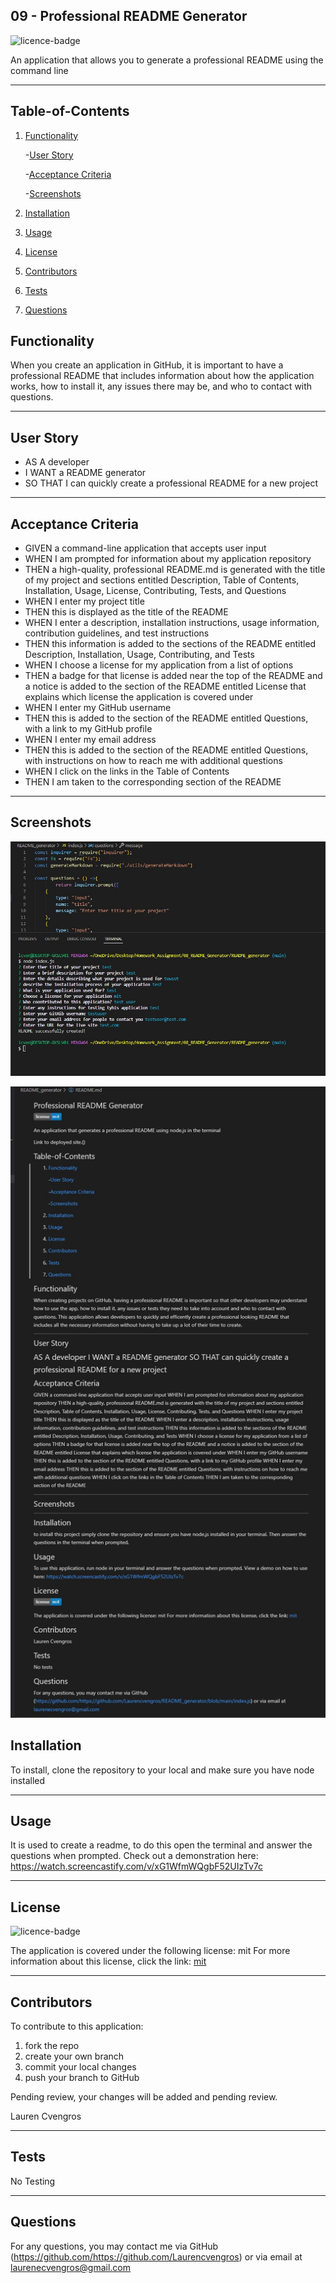 
    
## 09 - Professional README Generator



![licence-badge](http://img.shields.io/badge/license-mit-blue.svg)
        


An application that allows you to generate a professional README using the command line


---
    

## Table-of-Contents

1. [Functionality](#functionality)

    -[User Story](#user-story)

    -[Acceptance Criteria](#acceptance-criteria)

    -[Screenshots](#screenshots)

1. [Installation](#installation)

2. [Usage](#usage)

3. [License](#license)

4. [Contributors](#contributors)

5. [Tests](#tests)

6. [Questions](#Questions)

    

## Functionality


When you create an application in GitHub, it is important to have a professional README that includes information about how the application works, how to install it, any issues there may be, and who to contact with questions.

---

## User Story


* AS A developer 
* I WANT a README generator
* SO THAT I can quickly create a professional README for a new project

---

## Acceptance Criteria

* GIVEN a command-line application that accepts user input
* WHEN I am prompted for information about my application repository
* THEN a high-quality, professional README.md is generated with the title of my project  and sections entitled Description, Table of Contents, Installation, Usage, License, Contributing, Tests, and Questions
* WHEN I enter my project title
* THEN this is displayed as the title of the README
* WHEN I enter a description, installation instructions, usage information, contribution guidelines, and test instructions
* THEN this information is added to the sections of the README entitled Description, Installation, Usage, Contributing, and Tests
* WHEN I choose a license for my application from a list of options
* THEN a badge for that license is added near the top of the README and a notice is added to the section of the README entitled License that explains which license the application is covered under
* WHEN I enter my GitHub username
* THEN this is added to the section of the README entitled Questions, with a link to my GitHub profile
* WHEN I enter my email address
* THEN this is added to the section of the README entitled Questions, with instructions on how to reach me with additional questions
* WHEN I click on the links in the Table of Contents
* THEN I am taken to the corresponding section of the README

---

## Screenshots

![terminal-screen](/src/images/terminal_screenshot.jpg "Screenshot of question prompt in terminal")

![README-product](/src/images/README_product_image.jpg "Screenshot of what README looks like finished")




## Installation 

To install, clone the repository to your local and make sure you have node installed


---


## Usage

It is used to create a readme, to do this open the terminal and answer the questions when prompted. Check out a demonstration here: https://watch.screencastify.com/v/xG1WfmWQgbF52UIzTv7c


---

## License


![licence-badge](http://img.shields.io/badge/license-mit-blue.svg)
        

        
The application is covered under the following license: mit
For more information about this license, click the link:
[mit](https://choosealicense.com/licenses/mit/)
        
          
---


## Contributors

To contribute to this application:
 1. fork the repo
 2. create your own branch 
 3. commit your local changes
 4. push your branch to GitHub

Pending review, your changes will be added and pending review.

Lauren Cvengros

---

## Tests

No Testing

---

## Questions

For any questions, you may contact me via GitHub (https://github.com/https://github.com/Laurencvengros)
    or via email at laurenecvengros@gmail.com

 
